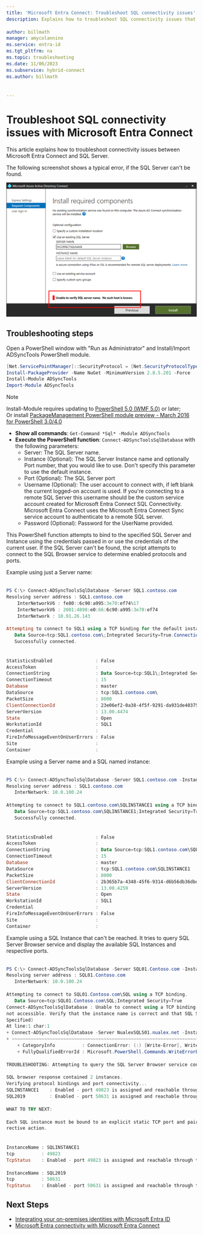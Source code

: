 ```yaml
---
title: 'Microsoft Entra Connect: Troubleshoot SQL connectivity issues'
description: Explains how to troubleshoot SQL connectivity issues that occur with Microsoft Entra Connect.

author: billmath
manager: amycolannino
ms.service: entra-id
ms.tgt_pltfrm: na
ms.topic: troubleshooting
ms.date: 11/06/2023
ms.subservice: hybrid-connect
ms.author: billmath


---
```


# Troubleshoot SQL connectivity issues with Microsoft Entra Connect
This article explains how to troubleshoot connectivity issues between Microsoft Entra Connect and SQL Server. 

The following screenshot shows a typical error, if the SQL Server can't be found.

![SQL error](./media/tshoot-connect-tshoot-sql-connectivity/sql1.png)

## Troubleshooting steps
Open a PowerShell window with "Run as Administrator" and Install/Import ADSyncTools PowerShell module.

``` powershell
[Net.ServicePointManager]::SecurityProtocol = [Net.SecurityProtocolType]::Tls12
Install-PackageProvider -Name NuGet -MinimumVersion 2.8.5.201 -Force
Install-Module ADSyncTools
Import-Module ADSyncTools
```

>[!NOTE]
>Install-Module requires updating to [PowerShell 5.0 (WMF 5.0)](https://www.microsoft.com/download/details.aspx?id=50395) or later;  
Or install [PackageManagement PowerShell module preview - March 2016 for PowerShell 3.0/4.0](/powershell/module/packagemanagement/)

- **Show all commands**: `Get-Command *Sql* -Module ADSyncTools` 
- **Execute the PowerShell function**: `Connect-ADSyncToolsSqlDatabase` with the following parameters:
  - Server: The SQL Server name.
  - Instance (Optional): The SQL Server Instance name and optionally Port number, that you would like to use. Don't specify this parameter to use the default instance.
  - Port (Optional): The SQL Server port
  - Username (Optional): The user account to connect with, if left blank the current logged-on account is used. If you're connecting to a remote SQL Server this username should be the custom service account created for Microsoft Entra Connect SQL Connectivity. Microsoft Entra Connect uses the Microsoft Entra Connect Sync service account to authenticate to a remote SQL server.
  - Password (Optional): Password for the UserName provided.

This PowerShell function attempts to bind to the specified SQL Server and Instance using the credentials passed in or use the credentials of the current user. If the SQL Server can't be found, the script attempts to connect to the SQL Browser service to determine enabled protocols and ports.

Example using just a Server name:

``` powershell

PS C:\> Connect-ADSyncToolsSqlDatabase -Server SQL1.contoso.com
Resolving server address : SQL1.contoso.com
    InterNetworkV6 : fe80::6c90:a995:3e70:ef74%17
    InterNetworkV6 : 2001:4898:e0:66:6c90:a995:3e70:ef74
    InterNetwork : 10.91.26.143

Attempting to connect to SQL1 using a TCP binding for the default instance.
   Data Source=tcp:SQL1.contoso.com\;Integrated Security=True.ConnectionString
   Successfully connected.


StatisticsEnabled                : False
AccessToken                      : 
ConnectionString                 : Data Source=tcp:SQL1\;Integrated Security=True
ConnectionTimeout                : 15
Database                         : master
DataSource                       : tcp:SQL1.contoso.com\
PacketSize                       : 8000
ClientConnectionId               : 23e06ef2-0a38-4f5f-9291-da931de40375
ServerVersion                    : 13.00.4474
State                            : Open
WorkstationId                    : SQL1
Credential                       : 
FireInfoMessageEventOnUserErrors : False
Site                             : 
Container                        : 

```
Example using a Server name and a SQL named instance:

``` powershell

PS C:\> Connect-ADSyncToolsSqlDatabase -Server SQL1.contoso.com -Instance SQLINSTANCE1
Resolving server address : SQL1.contoso.com
   InterNetwork: 10.0.100.24 

Attempting to connect to SQL1.contoso.com\SQLINSTANCE1 using a TCP binding.
   Data Source=tcp:SQL1.contoso.com\SQLINSTANCE1;Integrated Security=True
   Successfully connected.


StatisticsEnabled                : False
AccessToken                      : 
ConnectionString                 : Data Source=tcp:SQL1.contoso.com\SQLINSTANCE1;Integrated Security=True
ConnectionTimeout                : 15
Database                         : master
DataSource                       : tcp:SQL1.contoso.com\SQLINSTANCE1
PacketSize                       : 8000
ClientConnectionId               : 2b365b7a-4348-45f6-9314-d6b56db36dbd
ServerVersion                    : 13.00.4259
State                            : Open
WorkstationId                    : SQL1
Credential                       : 
FireInfoMessageEventOnUserErrors : False
Site                             : 
Container                        : 


```

Example using a SQL Instance that can't be reached. It tries to query SQL Server Browser service and display the available SQL Instances and respective ports.

``` powershell

PS C:\> Connect-ADSyncToolsSqlDatabase -Server SQL01.Contoso.com -Instance DEFAULT
Resolving server address : SQL01.Contoso.com
   InterNetwork: 10.0.100.24 

Attempting to connect to SQL01.Contoso.com\SQL using a TCP binding.
   Data Source=tcp:SQL01.Contoso.com\SQL;Integrated Security=True
Connect-ADSyncToolsSqlDatabase : Unable to connect using a TCP binding.  A network-related or instance-specific error occurred while establishing a connection to SQL Server. The server was not found or was 
not accessible. Verify that the instance name is correct and that SQL Server is configured to allow remote connections. (provider: SQL Network Interfaces, error: 26 - Error Locating Server/Instance 
Specified) 
At line:1 char:1
+ Connect-ADSyncToolsSqlDatabase -Server NualexSQLS01.nualex.net -Insta ...
+ ~~~~~~~~~~~~~~~~~~~~~~~~~~~~~~~~~~~~~~~~~~~~~~~~~~~~~~~~~~~~~~~~~~~~~
    + CategoryInfo          : ConnectionError: (:) [Write-Error], WriteErrorException
    + FullyQualifiedErrorId : Microsoft.PowerShell.Commands.WriteErrorException,Connect-ADSyncToolsSqlDatabase
 
TROUBLESHOOTING: Attempting to query the SQL Server Browser service configuration on NualexSQLS01.nualex.net. 

SQL browser response contained 2 instances.
Verifying protocol bindings and port connectivity...
SQLINSTANCE1    : Enabled - port 49823 is assigned and reachable through the firewall
SQL2019         : Enabled - port 50631 is assigned and reachable through the firewall

WHAT TO TRY NEXT: 

Each SQL instance must be bound to an explicit static TCP port and paired with an inbound firewall rule on NualexSQLS01.nualex.net to allow connection. Review the TcpStatus field for each instance and take cor
rective action. 


InstanceName : SQLINSTANCE1
tcp          : 49823
TcpStatus    : Enabled - port 49823 is assigned and reachable through the firewall

InstanceName : SQL2019
tcp          : 50631
TcpStatus    : Enabled - port 50631 is assigned and reachable through the firewall


```

## Next Steps
- [Integrating your on-premises identities with Microsoft Entra ID](../whatis-hybrid-identity.md)
- [Microsoft Entra connectivity with Microsoft Entra Connect](tshoot-connect-connectivity.md)

